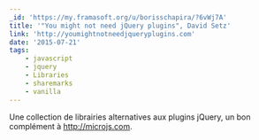 ```yaml
---
_id: 'https://my.framasoft.org/u/borisschapira/?6vWj7A'
title: '"You might not need jQuery plugins", David Setz'
link: 'http://youmightnotneedjqueryplugins.com'
date: '2015-07-21'
tags:
    - javascript
    - jquery
    - Libraries
    - sharemarks
    - vanilla
---
```


<div class="markdown"><p>Une collection de librairies alternatives aux plugins jQuery, un bon complément à <a href="http://microjs.com">http://microjs.com</a>.
</p></div>
